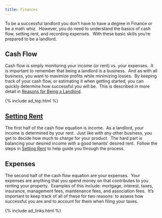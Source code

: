 ```yaml
---
title: Finances
---
```


To be a successful landlord you don&#8217;t have to have a degree in Finance or be a math whiz.  However, you do need to understand the basics of cash flow, setting rent, and recording expenses.  With these basic skills you&#8217;re prepared to be a landlord.

## Cash Flow

Cash flow is simply monitoring your income (or rent) vs. your expenses.  It is important to remember that being a landlord is a business.  And as with all business, you want to maximize profits while minimizing losses.  By keeping track of your cash flow, or estimating it when getting started, you can quickly determine how successful you will be.  This is described in more detail in [Reasons for Being a Landlord][1].

{% include ad_top.html %}

## [Setting Rent][2]

The first half of the cash flow equation is income.  As a landlord, your income is determined by your rent.  Just like with any other business, you get to decide how much to charge for your product.  The hard part is balancing your desired income with a good tenants&#8217; desired rent.  Follow the steps in [Setting Rent][2] to help guide you through the process.

## Expenses

The second half of the cash flow equation are your expenses.  Your expenses are anything that you spend money on that contributes to you renting your property.  Examples of this include: mortgage, interest, taxes, insurance, management fees, maintenance fees, and association fees.  It&#8217;s important to keep track of all of these for two reasons: to assess how successful you are and to account for them when filing your taxes.

{% include ad_links.html %}

 [1]: /landlording/reasons/
 [2]: /finances/rent/
